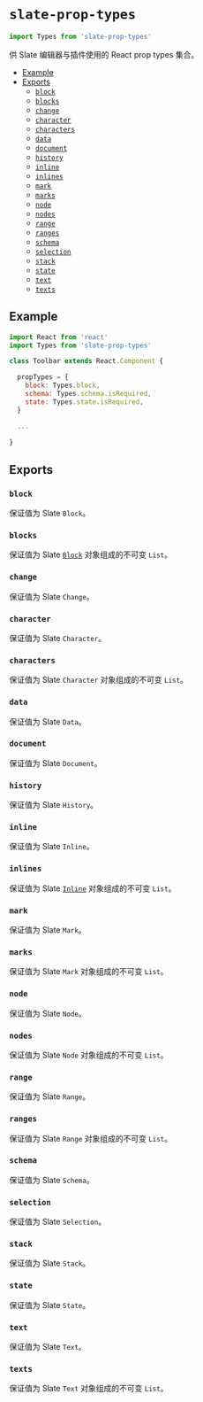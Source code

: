 
# `slate-prop-types`

```js
import Types from 'slate-prop-types'
```

供 Slate 编辑器与插件使用的 React prop types 集合。

- [Example](#example)
- [Exports](#exports)
  - [`block`](#block)
  - [`blocks`](#blocks)
  - [`change`](#change)
  - [`character`](#character)
  - [`characters`](#characters)
  - [`data`](#data)
  - [`document`](#document)
  - [`history`](#history)
  - [`inline`](#inline)
  - [`inlines`](#inlines)
  - [`mark`](#mark)
  - [`marks`](#marks)
  - [`node`](#node)
  - [`nodes`](#nodes)
  - [`range`](#range)
  - [`ranges`](#ranges)
  - [`schema`](#schema)
  - [`selection`](#selection)
  - [`stack`](#stack)
  - [`state`](#state)
  - [`text`](#text)
  - [`texts`](#texts)


## Example

```js
import React from 'react'
import Types from 'slate-prop-types'

class Toolbar extends React.Component {

  propTypes = {
    block: Types.block,
    schema: Types.schema.isRequired,
    state: Types.state.isRequired,
  }

  ...

}
```


## Exports

### `block`

保证值为 Slate `Block`。

### `blocks`

保证值为 Slate [`Block`](../slate/block.md) 对象组成的不可变 `List`。

### `change`

保证值为 Slate `Change`。

### `character`

保证值为 Slate `Character`。

### `characters`

保证值为 Slate `Character` 对象组成的不可变 `List`。

### `data`

保证值为 Slate `Data`。

### `document`

保证值为 Slate `Document`。

### `history`

保证值为 Slate `History`。

### `inline`

保证值为 Slate `Inline`。

### `inlines`

保证值为 Slate [`Inline`](../slate/inline.md) 对象组成的不可变 `List`。

### `mark`

保证值为 Slate `Mark`。

### `marks`

保证值为 Slate `Mark` 对象组成的不可变 `List`。

### `node`

保证值为 Slate `Node`。

### `nodes`

保证值为 Slate `Node` 对象组成的不可变 `List`。

### `range`

保证值为 Slate `Range`。

### `ranges`

保证值为 Slate `Range` 对象组成的不可变 `List`。

### `schema`

保证值为 Slate `Schema`。

### `selection`

保证值为 Slate `Selection`。

### `stack`

保证值为 Slate `Stack`。

### `state`

保证值为 Slate `State`。

### `text`

保证值为 Slate `Text`。

### `texts`

保证值为 Slate `Text` 对象组成的不可变 `List`。
